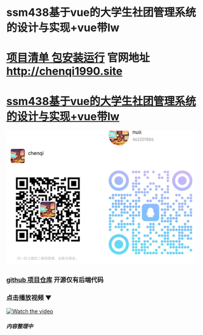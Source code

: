# ssm438基于vue的大学生社团管理系统的设计与实现+vue带lw


# [项目清单 包安装运行](http://chenqi1990.site) 官网地址 http://chenqi1990.site

# [ssm438基于vue的大学生社团管理系统的设计与实现+vue带lw](https://github.com/GraduationProject-springboot/)

![picture](https://raw.githubusercontent.com/GraduationProject-springboot/.github/main/img/wx.png)

### [github 项目仓库](https://github.com/GraduationProject-springboot/allSpringbootProjects) 开源仅有后端代码

### 点击播放视频 ▼
[![Watch the video](https://i.sstatic.net/Vp2cE.png)](https://www.bilibili.com/video/BV1t58veLEnL?p=36)

#####   内容整理中  











